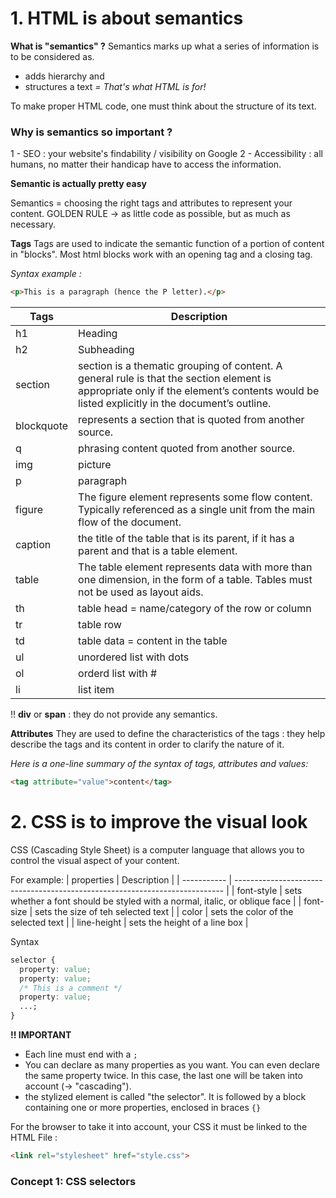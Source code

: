 # 1. HTML is about semantics
**What is "semantics" ?**
Semantics marks up what a series of information is to be considered as. 
- adds hierarchy and
- structures a text
*= That's what HTML is for!*

To make proper HTML code, one must think about the structure of its text. 

### Why is semantics so important ?

1 - SEO : your website's findability / visibility on Google
2 - Accessibility : all humans, no matter their handicap have to access the information.

**Semantic is actually pretty easy** 

Semantics =  choosing the right tags and attributes to represent your content. 
GOLDEN RULE -> as little code as possible, but as much as necessary.

**Tags**
Tags are used to indicate the semantic function of a portion of content in "blocks". Most html blocks work with an opening tag and a closing tag.

*Syntax example :*

```html    
<p>This is a paragraph (hence the P letter).</p>
```
| Tags       | Description                                                                                                                                                                               |
| ---------- | ----------------------------------------------------------------------------------------------------------------------------------------------------------------------------------------- |
| h1         | Heading                                                                                                                                                                                   |
| h2         | Subheading                                                                                                                                                                                |
| section    | section is a thematic grouping of content. A general rule is that the section element is appropriate only if the element’s contents would be listed explicitly in the document’s outline. |
| blockquote | represents a section that is quoted from another source.                                                                                                                                  |
| q          | phrasing content quoted from another source.                                                                                                                                              |
| img        | picture                                                                                                                                                                                   |
| p          | paragraph                                                                                                                                                                                 |
| figure     | The figure element represents some flow content. Typically referenced as a single unit from the main flow of the document.                                                                |
| caption    | the title of the table that is its parent, if it has a parent and that is a table element.                                                                                                |
| table      | The table element represents data with more than one dimension, in the form of a table. Tables must not be used as layout aids.                                                           |
| th         | table head = name/category of the row or column                                                                                                                                           |
| tr         | table row                                                                                                                                                                                 |
| td         | table data = content in the table                                                                                                                                                         |
| ul         | unordered list with dots                                                                                                                                                                  |
| ol         | orderd list with #                                                                                                                                                                        |
| li         | list item                                                                                                                                                                                 |
!! **div** or **span** : they do not provide any semantics.

**Attributes** 
They are used to define the characteristics of the tags : they help describe the tags and its content in order to clarify the nature of it.

 *Here is a one-line summary of the syntax of tags, attributes and values:*

```html
<tag attribute="value">content</tag>
```

# 2. CSS is to improve the visual look

CSS (Cascading Style Sheet) is a computer language that allows you to control the visual aspect of your content. 

For example: 
| properties  | Description                                                                 |
| ----------- | --------------------------------------------------------------------------- |
| font-style  | sets whether a font should be styled with a normal, italic, or oblique face |
| font-size   | sets the size of teh selected text                                          |
| color       | sets the color of the selected text                                         |
| line-height | sets the height of a line box                                               |

Syntax

```css
selector {
  property: value;
  property: value;
  /* This is a comment */
  property: value;
  ...;
}
```
**!! IMPORTANT**

* Each line must end with a `;`
* You can declare as many properties as you want. You can even declare the same property twice. In this case, the last one will be taken into account (->  "cascading").
* the stylized element is called "the selector". It is followed by a block containing one or more properties, enclosed in braces `{}`

For the browser to take it into account, your CSS it must be linked to the HTML File :
```html 
<link rel="stylesheet" href="style.css">
```
### Concept 1: CSS selectors
